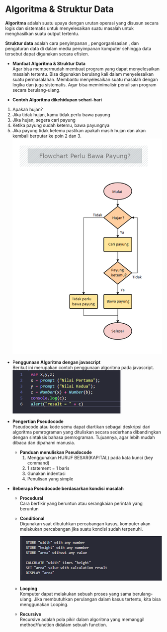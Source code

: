 # Algoritma & Struktur Data

**Algoritma** adalah suatu upaya dengan urutan operasi yang disusun secara logis dan sistematis untuk menyelesaikan suatu masalah untuk menghasilkan suatu output tertentu.

**Struktur data** adalah cara penyimpanan , pengorganisasian , dan pengaturan data di dalam media penyimpanan komputer sehingga data tersebut dapat digunakan secara efisien.

- **Manfaat Algoritma & Struktur Data**<br>
 Agar bisa mempermudah membuat program yang dapat menyelesaikan masalah tertentu. Bisa digunakan berulang kali dalam menyelesaikan suatu permasalahan. Membantu menyelesaikan suatu masalah dengan logika dan juga sistematis. Agar bisa meminimalisir penulisan program secara berulang-ulang.

 - **Contoh Algoritma dikehidupan sehari-hari**<br>
 1. Apakah hujan?
 2. Jika tidak hujan, kamu tidak perlu bawa payung
 3. Jika hujan, segera cari payung
 4. Ketika payung sudah ketemu, bawa payungnya
 5. Jika payung tidak ketemu pastikan apakah masih hujan dan akan kembali berputar ke poin 2 dan 3.
 ![flowchart](flowchart-algoritma.png)

 - P**enggunaan Algoritma dengan javascript**<br>
 Berikut ini merupakan contoh penggunaan algoritma pada javascript.<br>
 ![algoritma pada js](algoritmapadajs.png)<br>

- **Pengertian Pseudocode**<br>
Pseudocode atau kode semu dapat diartikan sebagai deskripsi dari algoritma pemrograman yang dituliskan secara sederhana dibandingkan dengan sintaksis bahasa pemrograman. Tujuannya, agar lebih mudah dibaca dan dipahami manusia.

  - **Panduan menuliskan Pseudocode**<br>
    1. Menggunakan HURUF BESAR(KAPITAL) pada kata kunci (key command)
    2. 1 statement = 1 baris
    3. Gunakan indentasi
    4. Penulisan yang simple

- **Beberapa Pseudocode berdasarkan kondisi masalah**<br>
  - **Procedural**<br>
  Cara berfikir yang beruntun atau serangkaian perintah yang beruntun
  - **Conditional**<br>
  Digunakan saat dibutuhkan percabangan kasus, komputer akan melakukan percabangan jika suatu kondisi sudah terpenuhi.<br>

     ![procedural](procedural.png)<br>
  - **Looping**<br>
  Komputer dapat melakukan sebuah proses yang sama berulang-ulang. Jika membutuhkan perulangan dalam kasus tertentu, kita bisa menggunakan Looping.<br>
  - **Recursive**<br>
  Recursive adalah pola pikir dalam algoritma yang memanggil method/function didalam sebuah function.